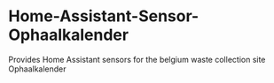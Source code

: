 # Home-Assistant-Sensor-Ophaalkalender
Provides Home Assistant sensors for the belgium waste collection site Ophaalkalender
